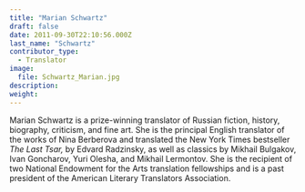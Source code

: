 ```yaml
---
title: "Marian Schwartz"
draft: false
date: 2011-09-30T22:10:56.000Z
last_name: "Schwartz"
contributor_type:
  - Translator
image:
  file: Schwartz_Marian.jpg
description:
weight:
---
```


Marian Schwartz is a prize-winning translator of Russian fiction, history, biography, criticism, and fine art. She is the principal English translator of the works of Nina Berberova and translated the New York Times bestseller _The Last Tsar,_ by Edvard Radzinsky, as well as classics by Mikhail Bulgakov, Ivan Goncharov, Yuri Olesha, and Mikhail Lermontov. She is the recipient of two National Endowment for the Arts translation fellowships and is a past president of the American Literary Translators Association.

